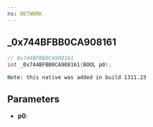 ```yaml
---
ns: NETWORK
---
```

## _0x744BFBB0CA908161

```c
// 0x744BFBB0CA908161
int _0x744BFBB0CA908161(BOOL p0);
```

```
Note: this native was added in build 1311.23
```

## Parameters
* **p0**:
